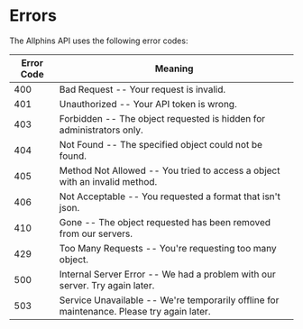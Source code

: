# Errors

The Allphins API uses the following error codes:


Error Code | Meaning
---------- | -------
400 | Bad Request -- Your request is invalid.
401 | Unauthorized -- Your API token is wrong.
403 | Forbidden -- The object requested is hidden for administrators only.
404 | Not Found -- The specified object could not be found.
405 | Method Not Allowed -- You tried to access a object with an invalid method.
406 | Not Acceptable -- You requested a format that isn't json.
410 | Gone -- The object requested has been removed from our servers.
429 | Too Many Requests -- You're requesting too many object.
500 | Internal Server Error -- We had a problem with our server. Try again later.
503 | Service Unavailable -- We're temporarily offline for maintenance. Please try again later.
